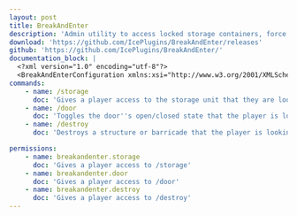 ```yaml
---
layout: post
title: BreakAndEnter
description: 'Admin utility to access locked storage containers, force doors open, and destroy barricades/structures.'
download: 'https://github.com/IcePlugins/BreakAndEnter/releases'
github: 'https://github.com/IcePlugins/BreakAndEnter/'
documentation_block: |
  <?xml version="1.0" encoding="utf-8"?>
  <BreakAndEnterConfiguration xmlns:xsi="http://www.w3.org/2001/XMLSchema-instance" xmlns:xsd="http://www.w3.org/2001/XMLSchema" />
commands:
    - name: /storage
      doc: 'Gives a player access to the storage unit that they are looking at. Requires breakandenter.storage.'
    - name: /door
      doc: 'Toggles the door''s open/closed state that the player is looking at. Requires breakandenter.door.'
    - name: /destroy
      doc: 'Destroys a structure or barricade that the player is looking at. Requires breakandenter.destroy.'

permissions:
    - name: breakandenter.storage
      doc: 'Gives a player access to /storage'
    - name: breakandenter.door
      doc: 'Gives a player access to /door'
    - name: breakandenter.destroy
      doc: 'Gives a player access to /destroy'
---
```

